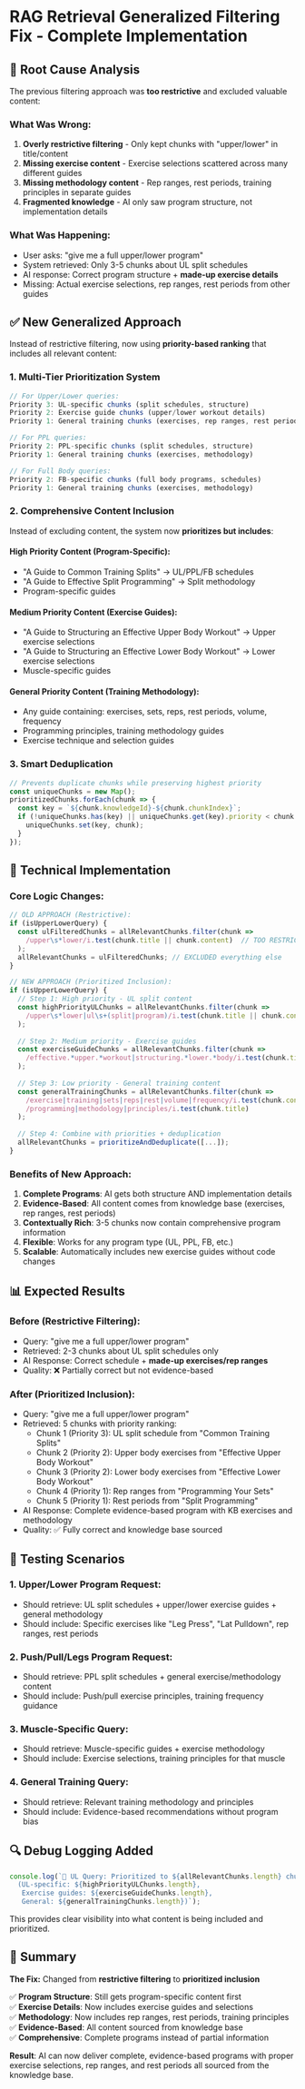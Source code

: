 # RAG Retrieval Generalized Filtering Fix - Complete Implementation

## 🚨 **Root Cause Analysis**

The previous filtering approach was **too restrictive** and excluded valuable content:

### **What Was Wrong:**
1. **Overly restrictive filtering** - Only kept chunks with "upper/lower" in title/content
2. **Missing exercise content** - Exercise selections scattered across many different guides
3. **Missing methodology content** - Rep ranges, rest periods, training principles in separate guides
4. **Fragmented knowledge** - AI only saw program structure, not implementation details

### **What Was Happening:**
- User asks: "give me a full upper/lower program"  
- System retrieved: Only 3-5 chunks about UL split schedules
- AI response: Correct program structure + **made-up exercise details**
- Missing: Actual exercise selections, rep ranges, rest periods from other guides

## ✅ **New Generalized Approach**

Instead of restrictive filtering, now using **priority-based ranking** that includes all relevant content:

### **1. Multi-Tier Prioritization System**

```typescript
// For Upper/Lower queries:
Priority 3: UL-specific chunks (split schedules, structure)
Priority 2: Exercise guide chunks (upper/lower workout details)  
Priority 1: General training chunks (exercises, rep ranges, rest periods)

// For PPL queries:
Priority 2: PPL-specific chunks (split schedules, structure)
Priority 1: General training chunks (exercises, methodology)

// For Full Body queries:
Priority 2: FB-specific chunks (full body programs, schedules)
Priority 1: General training chunks (exercises, methodology)
```

### **2. Comprehensive Content Inclusion**

Instead of excluding content, the system now **prioritizes but includes**:

#### **High Priority Content (Program-Specific):**
- "A Guide to Common Training Splits" → UL/PPL/FB schedules
- "A Guide to Effective Split Programming" → Split methodology
- Program-specific guides

#### **Medium Priority Content (Exercise Guides):**
- "A Guide to Structuring an Effective Upper Body Workout" → Upper exercise selections
- "A Guide to Structuring an Effective Lower Body Workout" → Lower exercise selections
- Muscle-specific guides

#### **General Priority Content (Training Methodology):**
- Any guide containing: exercises, sets, reps, rest periods, volume, frequency
- Programming principles, training methodology guides
- Exercise technique and selection guides

### **3. Smart Deduplication**

```typescript
// Prevents duplicate chunks while preserving highest priority
const uniqueChunks = new Map();
prioritizedChunks.forEach(chunk => {
  const key = `${chunk.knowledgeId}-${chunk.chunkIndex}`;
  if (!uniqueChunks.has(key) || uniqueChunks.get(key).priority < chunk.priority) {
    uniqueChunks.set(key, chunk);
  }
});
```

## 🔧 **Technical Implementation**

### **Core Logic Changes:**

```typescript
// OLD APPROACH (Restrictive):
if (isUpperLowerQuery) {
  const ulFilteredChunks = allRelevantChunks.filter(chunk => 
    /upper\s*lower/i.test(chunk.title || chunk.content)  // TOO RESTRICTIVE!
  );
  allRelevantChunks = ulFilteredChunks; // EXCLUDED everything else
}

// NEW APPROACH (Prioritized Inclusion):
if (isUpperLowerQuery) {
  // Step 1: High priority - UL split content
  const highPriorityULChunks = allRelevantChunks.filter(chunk => 
    /upper\s*lower|ul\s+(split|program)/i.test(chunk.title || chunk.content)
  );
  
  // Step 2: Medium priority - Exercise guides
  const exerciseGuideChunks = allRelevantChunks.filter(chunk =>
    /effective.*upper.*workout|structuring.*lower.*body/i.test(chunk.title)
  );
  
  // Step 3: Low priority - General training content
  const generalTrainingChunks = allRelevantChunks.filter(chunk =>
    /exercise|training|sets|reps|rest|volume|frequency/i.test(chunk.content) ||
    /programming|methodology|principles/i.test(chunk.title)
  );
  
  // Step 4: Combine with priorities + deduplication
  allRelevantChunks = prioritizeAndDeduplicate([...]);
}
```

### **Benefits of New Approach:**

1. **Complete Programs**: AI gets both structure AND implementation details
2. **Evidence-Based**: All content comes from knowledge base (exercises, rep ranges, rest periods)
3. **Contextually Rich**: 3-5 chunks now contain comprehensive program information
4. **Flexible**: Works for any program type (UL, PPL, FB, etc.)
5. **Scalable**: Automatically includes new exercise guides without code changes

## 📊 **Expected Results**

### **Before (Restrictive Filtering):**
- Query: "give me a full upper/lower program"
- Retrieved: 2-3 chunks about UL split schedules only
- AI Response: Correct schedule + **made-up exercises/rep ranges**
- Quality: ❌ Partially correct but not evidence-based

### **After (Prioritized Inclusion):**
- Query: "give me a full upper/lower program"  
- Retrieved: 5 chunks with priority ranking:
  - Chunk 1 (Priority 3): UL split schedule from "Common Training Splits"
  - Chunk 2 (Priority 2): Upper body exercises from "Effective Upper Body Workout"
  - Chunk 3 (Priority 2): Lower body exercises from "Effective Lower Body Workout"  
  - Chunk 4 (Priority 1): Rep ranges from "Programming Your Sets"
  - Chunk 5 (Priority 1): Rest periods from "Split Programming"
- AI Response: Complete evidence-based program with KB exercises and methodology
- Quality: ✅ Fully correct and knowledge base sourced

## 🧪 **Testing Scenarios**

### **1. Upper/Lower Program Request:**
- Should retrieve: UL split schedules + upper/lower exercise guides + general methodology
- Should include: Specific exercises like "Leg Press", "Lat Pulldown", rep ranges, rest periods

### **2. Push/Pull/Legs Program Request:**
- Should retrieve: PPL split schedules + general exercise/methodology content
- Should include: Push/pull exercise principles, training frequency guidance

### **3. Muscle-Specific Query:**
- Should retrieve: Muscle-specific guides + exercise methodology
- Should include: Exercise selections, training principles for that muscle

### **4. General Training Query:**
- Should retrieve: Relevant training methodology and principles
- Should include: Evidence-based recommendations without program bias

## 🔍 **Debug Logging Added**

```typescript
console.log(`🎯 UL Query: Prioritized to ${allRelevantChunks.length} chunks 
  (UL-specific: ${highPriorityULChunks.length}, 
   Exercise guides: ${exerciseGuideChunks.length}, 
   General: ${generalTrainingChunks.length})`);
```

This provides clear visibility into what content is being included and prioritized.

## 📝 **Summary**

**The Fix:** Changed from **restrictive filtering** to **prioritized inclusion**

✅ **Program Structure**: Still gets program-specific content first  
✅ **Exercise Details**: Now includes exercise guides and selections  
✅ **Methodology**: Now includes rep ranges, rest periods, training principles  
✅ **Evidence-Based**: All content sourced from knowledge base  
✅ **Comprehensive**: Complete programs instead of partial information  

**Result**: AI can now deliver complete, evidence-based programs with proper exercise selections, rep ranges, and rest periods all sourced from the knowledge base.
